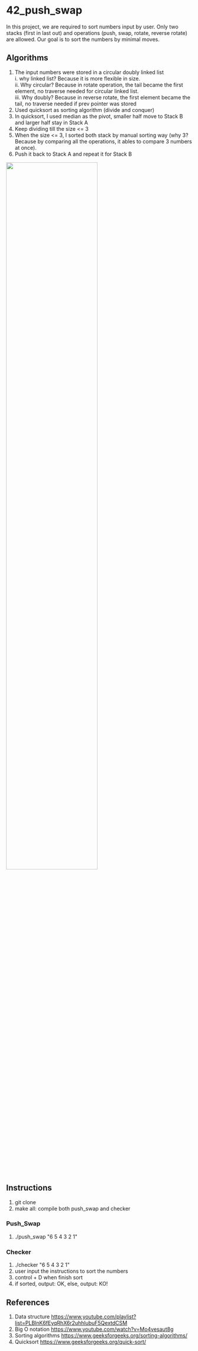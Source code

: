# 42_push_swap

In this project, we are required to sort numbers input by user. Only two stacks (first in last out) and operations (push, swap, rotate, reverse rotate) are allowed. Our goal is to sort the numbers by minimal moves.

## Algorithms
1. The input numbers were stored in a circular doubly linked list <br />
    i. why linked list? Because it is more flexible in size. <br />
    ii. Why circular? Because in rotate operation, the tail became the first element, no traverse needed for circular linked list. <br />
    iii. Why doubly? Because in reverse rotate, the first element became the tail, no traverse needed if prev pointer was stored
2. Used quicksort as sorting algorithm (divide and conquer)
3. In quicksort, I used median as the pivot, smaller half move to Stack B and larger half stay in Stack A
4. Keep dividing till the size <= 3
5. When the size <= 3, I sorted both stack by manual sorting way (why 3? Because by comparing all the operations, it ables to compare 3 numbers at once).
6. Push it back to Stack A and repeat it for Stack B

<img src="https://user-images.githubusercontent.com/81152890/143981126-02b4184d-0ecc-4090-9688-aac03b0db4a0.png" height="70%" width="70%">

## Instructions
1. git clone
2. make all: compile both push_swap and checker

### Push_Swap
1. ./push_swap "6 5 4 3 2 1"
### Checker
1. ./checker "6 5 4 3 2 1"
2. user input the instructions to sort the numbers
3. control + D when finish sort
4. if sorted, output: OK, else, output: KO!

## References
1. Data structure
  https://www.youtube.com/playlist?list=PLBlnK6fEyqRhX6r2uhhlubuF5QextdCSM
2. Big O notation
  https://www.youtube.com/watch?v=Mo4vesaut8g
3. Sorting algorithms
  https://www.geeksforgeeks.org/sorting-algorithms/
4. Quicksort
  https://www.geeksforgeeks.org/quick-sort/

